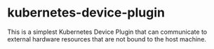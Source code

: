 # kubernetes-device-plugin
This is a simplest Kubernetes Device Plugin that can communicate to external hardware resources that are not bound to the host machine.

